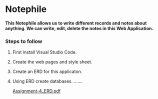 # Notephile

**This Notephile allows us to write different records and notes about anything. We can write, edit, delete the notes in this Web Application.**

### Steps to follow
1. First install Visual Studio Code.
2. Create the web pages and style sheet.
3. Create an ERD for this applicaton.
4. Using ERD create databases.
   .......

   [Assignment-4_ERD.pdf](https://github.com/Keerthanaarrola07/Notephile/files/13185884/Assignment-4_ERD.pdf)
